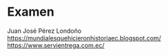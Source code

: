 # Examen

Juan José Pérez Londoño
https://mundialesquehicieronhistoriaec.blogspot.com/
https://www.servientrega.com.ec/
